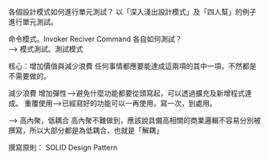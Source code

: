 各個設計模式如何進行單元測試？
以「深入淺出設計模式」及「四人幫」的例子進行單元測試。

命令模式。Invoker Reciver Command 各自如何測試？  
--> 模式測試。測試模式

核心：增加價值與減少浪費
任何事情都應要能達成這兩項的其中一項，不然都是不需要做的。

減少浪費
    增加彈性-->避免什麼功能都要從頭寫起，可以透過擴充及新增程式達成。
    重覆使用-->已經寫好的功能可以一再使用，寫一次，到處用。

--> 高內聚，低耦合
高內聚不難做到，應該說具備高相關的商業邏輯不容易分別被撰寫，所以大部分都是為低耦合，也就是「解耦」

撰寫原則：
    SOLID
    Design Pattern


